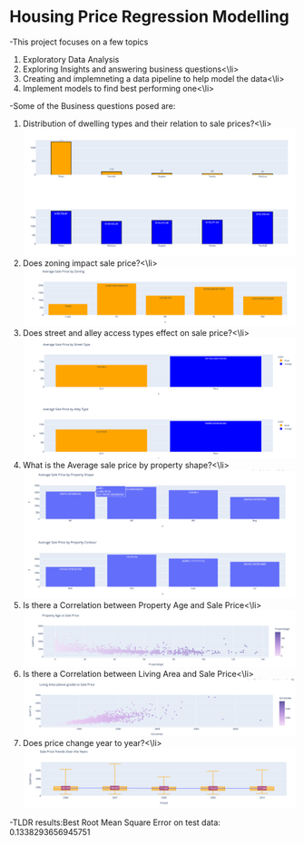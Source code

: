 # Housing Price Regression Modelling
-This project focuses on a few topics
    <ol>
    <li>Exploratory Data Analysis</li>
    <li>Exploring Insights and answering business questions<\li>
    <li>Creating and implemneting a data pipeline to help model the data<\li>
    <li>Implement models to find best performing one<\li>
    </ol>
-Some of the Business questions posed are:
    <ol>
    <li>Distribution of dwelling types and their relation to sale prices?<\li>
    ![](/images/1.png)
    <li>Does zoning impact sale price?<\li>
    ![](/images/2.png)
    <li>Does street and alley access types effect on sale price?<\li>
    ![](/images/3.png)
    <li>What is the Average sale price by property shape?<\li>
    ![](/images/4.png)    
    <li>Is there a Correlation between Property Age and Sale Price<\li>
    ![](/images/5.png)    
    <li>Is there a Correlation between Living Area and Sale Price<\li>
    ![](/images/6.png)
    <li>Does price change year to year?<\li>
    ![](/images/7.png)
    </ol>
-TLDR results:Best Root Mean Square Error on test data: 0.1338293656945751
    
    
